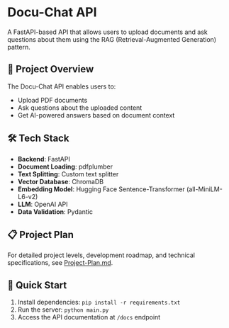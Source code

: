 # Docu-Chat API

A FastAPI-based API that allows users to upload documents and ask questions about them using the RAG (Retrieval-Augmented Generation) pattern.

## 🎯 Project Overview

The Docu-Chat API enables users to:
- Upload PDF documents
- Ask questions about the uploaded content
- Get AI-powered answers based on document context

## 🛠 Tech Stack

- **Backend**: FastAPI
- **Document Loading**: pdfplumber
- **Text Splitting**: Custom text splitter
- **Vector Database**: ChromaDB
- **Embedding Model**: Hugging Face Sentence-Transformer (all-MiniLM-L6-v2)
- **LLM**: OpenAI API
- **Data Validation**: Pydantic

## 📋 Project Plan

For detailed project levels, development roadmap, and technical specifications, see [Project-Plan.md](./Project-Plan.md).

## 🚀 Quick Start

1. Install dependencies: `pip install -r requirements.txt`
2. Run the server: `python main.py`
3. Access the API documentation at `/docs` endpoint